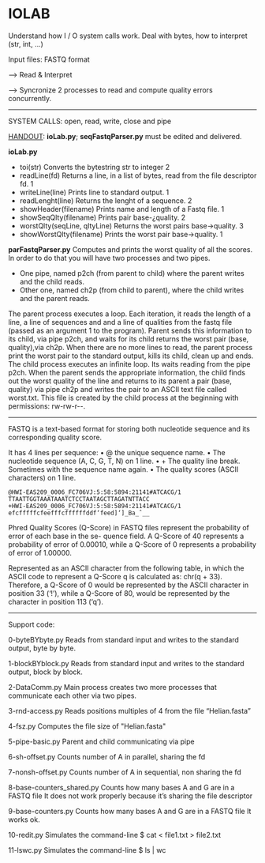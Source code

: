 # IOLAB
Understand how I / O system calls work. Deal with bytes, how to interpret (str, int, ...)

Input files: FASTQ format 

--> Read & Interpret 

--> Syncronize 2 processes to read and compute quality errors concurrently.

------

SYSTEM CALLS: open, read, write, close and pipe

<u>HANDOUT</u>: **ioLab.py**; **seqFastqParser.py** must be edited and delivered.

**ioLab.py**

- toi(str) Converts the bytestring str to integer 2
- readLine(fd) Returns a line, in a list of bytes, read from the file descriptor fd. 1
- writeLine(line) Prints line to standard output. 1
- readLenght(line) Returns the lenght of a sequence. 2
- showHeader(filename) Prints name and length of a Fastq file. 1
- showSeqQlty(filename) Prints pair base-¿quality. 2
- worstQlty(seqLine, qltyLine) Returns the worst pairs base→quality. 3
- showWorstQlty(filename) Prints the worst pair base→quality. 1

**parFastqParser.py**
Computes and prints the worst quality of all the scores. 
In order to do that you will have two processes and two pipes. 

- One pipe, named p2ch (from parent to child) where the parent writes and the child reads. 
- Other one, named ch2p (from child to parent), where the child writes and the parent reads. 

The parent process executes a loop. Each iteration, it reads the length of a line, a line of sequences and and a line of qualities from the fastq file (passed as an argument 1 to the program).
Parent sends this information to its child, via pipe p2ch, and waits for its child returns the worst pair (base, quality),via ch2p. When there are no more lines to read, the parent process print the worst pair to the standard output, kills its child, clean up and ends.
The child process executes an infinite loop. Its waits reading from the pipe p2ch. When the parent sends the appropriate information, the child finds out the worst quality of the line and returns to its parent a pair (base, quality) via pipe ch2p and writes the pair to an ASCII text file called worst.txt. 
This file is created by the child process at the beginning with permissions: rw-rw-r--.

------

FASTQ is a text-based format for storing both nucleotide sequence and its corresponding quality score. 

It has 4 lines per sequence:
• @ the unique sequence name.
• The nucleotide sequence (A, C, G, T, N) on 1 line.
• + The quality line break. Sometimes with the sequence name again.
• The quality scores (ASCII characters) on 1 line.

```
@HWI-EAS209_0006_FC706VJ:5:58:5894:21141#ATCACG/1
TTAATTGGTAAATAAATCTCCTAATAGCTTAGATNTTACC
+HWI-EAS209_0006_FC706VJ:5:58:5894:21141#ATCACG/1
efcfffffcfeefffcffffffddf‘feed]‘]_Ba_ˆ__
```

Phred Quality Scores (Q-Score) in FASTQ files represent the probability of error of each base in the se-
quence field. A Q-Score of 40 represents a probability of error of 0.00010, while a Q-Score of 0 represents
a probability of error of 1.00000. 

Represented as an ASCII character from the following table, in which the ASCII code to represent a Q-Score q is calculated as: chr(q + 33). Therefore, a Q-Score of 0 would be represented by the ASCII character in position 33 (‘!’), while a Q-Score of 80, would be represented by the character in position 113 (‘q’).

------

Support code:

0-byteBYbyte.py
Reads from standard input and writes to the standard output, byte by byte.

1-blockBYblock.py
Reads from standard input and writes to the standard output, block by block.

2-DataComm.py
Main process creates two more processes that communicate each other via two pipes.

3-rnd-access.py
Reads positions multiples of 4 from the file “Helian.fasta”

4-fsz.py
Computes the file size of "Helian.fasta"

5-pipe-basic.py
Parent and child communicating via pipe

6-sh-offset.py
Counts number of A in parallel, sharing the fd

7-nonsh-offset.py
Counts number of A in sequential, non sharing the fd

8-base-counters_shared.py
Counts how many bases A and G are in a FASTQ file
It does not work properly because it’s sharing the file descriptor

9-base-counters.py
Counts how many bases A and G are in a FASTQ file
It works ok.

10-redit.py
Simulates the command-line 
$ cat < file1.txt > file2.txt

11-lswc.py
Simulates the command-line 
$ ls | wc
